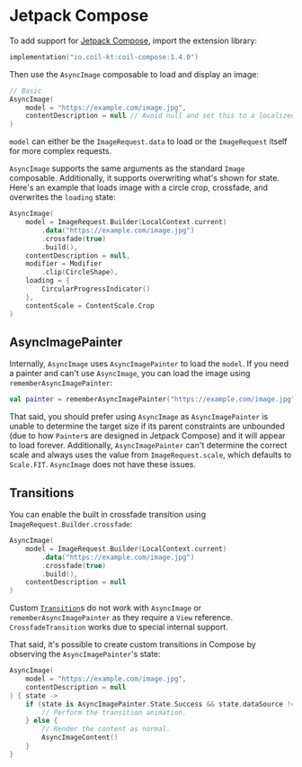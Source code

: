 # Jetpack Compose

To add support for [Jetpack Compose](https://developer.android.com/jetpack/compose), import the extension library:

```kotlin
implementation("io.coil-kt:coil-compose:1.4.0")
```

Then use the `AsyncImage` composable to load and display an image:

```kotlin
// Basic
AsyncImage(
    model = "https://example.com/image.jpg",
    contentDescription = null // Avoid null and set this to a localized string if possible.
)
```

`model` can either be the `ImageRequest.data` to load or the `ImageRequest` itself for more complex requests.

`AsyncImage` supports the same arguments as the standard `Image` composable. Additionally, it supports overwriting what's shown for state. Here's an example that loads image with a circle crop, crossfade, and overwrites the `loading` state:

```kotlin
AsyncImage(
    model = ImageRequest.Builder(LocalContext.current)
        .data("https://example.com/image.jpg")
        .crossfade(true)
        .build(),
    contentDescription = null,
    modifier = Modifier
        .clip(CircleShape),
    loading = {
        CircularProgressIndicator()
    },
    contentScale = ContentScale.Crop
)
```

## AsyncImagePainter

Internally, `AsyncImage` uses `AsyncImagePainter` to load the `model`. If you need a painter and can't use `AsyncImage`, you can load the image using `rememberAsyncImagePainter`:

```kotlin
val painter = rememberAsyncImagePainter("https://example.com/image.jpg")
```

That said, you should prefer using `AsyncImage` as `AsyncImagePainter` is unable to determine the target size if its parent constraints are unbounded (due to how `Painter`s are designed in Jetpack Compose) and it will appear to load forever. Additionally, `AsyncImagePainter` can't determine the correct scale and always uses the value from `ImageRequest.scale`, which defaults to `Scale.FIT`. `AsyncImage` does not have these issues.

## Transitions

You can enable the built in crossfade transition using `ImageRequest.Builder.crossfade`:

```kotlin
AsyncImage(
    model = ImageRequest.Builder(LocalContext.current)
        .data("https://example.com/image.jpg")
        .crossfade(true)
        .build(),
    contentDescription = null
)
```

Custom [`Transition`](transitions.md)s do not work with `AsyncImage` or `rememberAsyncImagePainter` as they require a `View` reference. `CrossfadeTransition` works due to special internal support.

That said, it's possible to create custom transitions in Compose by observing the `AsyncImagePainter`'s state:

```kotlin
AsyncImage(
    model = "https://example.com/image.jpg",
    contentDescription = null
) { state ->
    if (state is AsyncImagePainter.State.Success && state.dataSource != DataSource.MEMORY_CACHE }) {
        // Perform the transition animation.
    } else {
        // Render the content as normal.
        AsyncImageContent()
    }
}
```
